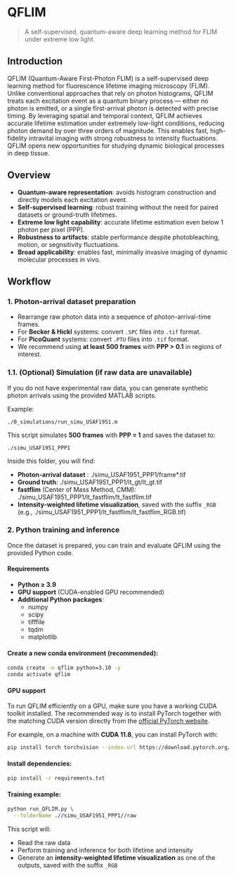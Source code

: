 # QFLIM
> A self-supervised, quantum-aware deep learning method for FLIM under extreme low light.

## Introduction
QFLIM (Quantum-Aware First-Photon FLIM) is a self-supervised deep learning method for fluorescence lifetime imaging microscopy (FLIM). Unlike conventional approaches that rely on photon histograms, QFLIM treats each excitation event as a quantum binary process — either no photon is emitted, or a single first-arrival photon is detected with precise timing. By leveraging spatial and temporal context, QFLIM achieves accurate lifetime estimation under extremely low-light conditions, reducing photon demand by over three orders of magnitude. This enables fast, high-fidelity intravital imaging with strong robustness to intensity fluctuations. QFLIM opens new opportunities for studying dynamic biological processes in deep tissue.

## Overview
- **Quantum-aware representation**: avoids histogram construction and directly models each excitation event.  
- **Self-supervised learning**: robust training without the need for paired datasets or ground-truth lifetimes.  
- **Extreme low light capability**: accurate lifetime estimation even below 1 photon per pixel (PPP).
- **Robustness to artifacts**: stable performance despite photobleaching, motion, or segnsitivity fluctuations.  
- **Broad applicability**: enables fast, minimally invasive imaging of dynamic molecular processes in vivo.

## Workflow

### 1. Photon-arrival dataset preparation
- Rearrange raw photon data into a sequence of photon-arrival-time frames.  
- For **Becker & Hickl** systems: convert `.SPC` files into `.tif` format.  
- For **PicoQuant** systems: convert `.PTU` files into `.tif` format.  
- We recommend using **at least 500 frames** with **PPP > 0.1** in regions of interest.  

### 1.1. (Optional) Simulation (if raw data are unavailable)
If you do not have experimental raw data, you can generate synthetic photon arrivals using the provided MATLAB scripts.  

Example:  
```
./0_simulations/run_simu_USAF1951.m
```

This script simulates **500 frames** with **PPP = 1** and saves the dataset to:
```
./simu_USAF1951_PPP1
```

Inside this folder, you will find:
- **Photon-arrival dataset** : ./simu_USAF1951_PPP1/frame*.tif  
- **Ground truth**: ./simu_USAF1951_PPP1/lt_gt/lt_gt.tif
- **fastflim** (Center of Mass Method, CMM):  ./simu_USAF1951_PPP1/lt_fastflim/lt_fastflim.tif
- **Intensity-weighted lifetime visualization**, saved with the suffix `_RGB` (e.g., ./simu_USAF1951_PPP1/lt_fastflim/lt_fastflim_RGB.tif)  


### 2. Python training and inference
Once the dataset is prepared, you can train and evaluate QFLIM using the provided Python code.

#### Requirements
- **Python ≥ 3.9**  
- **GPU support** (CUDA-enabled GPU recommended)  
- **Additional Python packages**:  
  - numpy  
  - scipy  
  - tifffile  
  - tqdm  
  - matplotlib  


#### Create a new conda environment (recommended):
```bash
conda create -n qflim python=3.10 -y
conda activate qflim
```

#### GPU support
To run QFLIM efficiently on a GPU, make sure you have a working CUDA toolkit installed.
The recommended way is to install PyTorch together with the matching CUDA version directly from the [official PyTorch website](https://pytorch.org/get-started/locally/).

For example, on a machine with **CUDA 11.8**, you can install PyTorch with:
```bash
pip install torch torchvision --index-url https://download.pytorch.org/whl/cu118
```

#### Install dependencies:
```bash
pip install -r requirements.txt
```

#### Training example:
```bash
python run_QFLIM.py \
  --folderName .//simu_USAF1951_PPP1//raw
```

This script will:
- Read the raw data
- Perform training and inference for both lifetime and intensity
- Generate an **intensity-weighted lifetime visualization** as one of the outputs, saved with the suffix  `_RGB`
